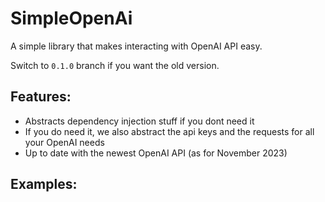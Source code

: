 # SimpleOpenAi
A simple library that makes interacting with OpenAI API easy.

Switch to `0.1.0` branch if you want the old version.

## Features:
- Abstracts dependency injection stuff if you dont need it
- If you do need it, we also abstract the api keys and the requests for all your OpenAI needs
- Up to date with the newest OpenAI API (as for November 2023)

## Examples:
```csharp

```